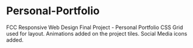 # Personal-Portfolio
FCC Responsive Web Design Final Project - Personal Portfolio
CSS Grid used for layout.
Animations added on the project tiles.
Social Media icons added.
